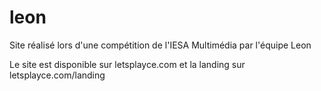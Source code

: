 # leon
Site réalisé lors d'une compétition de l'IESA Multimédia par l'équipe Leon

Le site est disponible sur letsplayce.com et la landing sur letsplayce.com/landing
